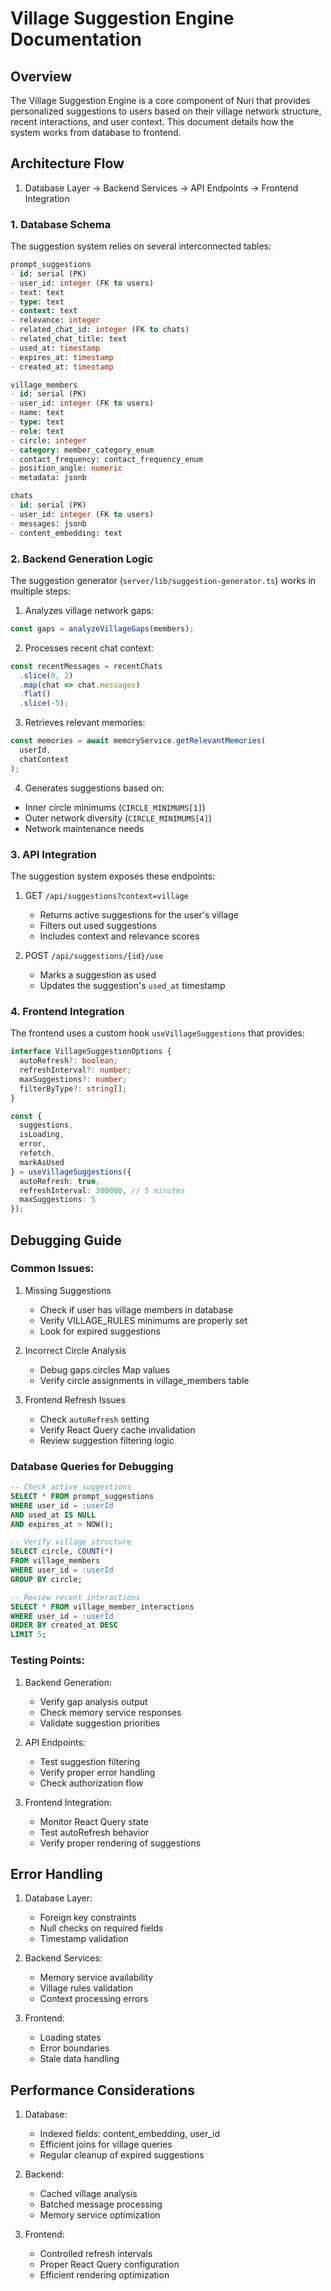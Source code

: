 # Village Suggestion Engine Documentation

## Overview

The Village Suggestion Engine is a core component of Nuri that provides personalized suggestions to users based on their village network structure, recent interactions, and user context. This document details how the system works from database to frontend.

## Architecture Flow

1. Database Layer → Backend Services → API Endpoints → Frontend Integration

### 1. Database Schema

The suggestion system relies on several interconnected tables:

```sql
prompt_suggestions
- id: serial (PK)
- user_id: integer (FK to users)
- text: text
- type: text
- context: text
- relevance: integer
- related_chat_id: integer (FK to chats)
- related_chat_title: text
- used_at: timestamp
- expires_at: timestamp
- created_at: timestamp

village_members
- id: serial (PK)
- user_id: integer (FK to users)
- name: text
- type: text
- role: text
- circle: integer
- category: member_category_enum
- contact_frequency: contact_frequency_enum
- position_angle: numeric
- metadata: jsonb

chats
- id: serial (PK)
- user_id: integer (FK to users)
- messages: jsonb
- content_embedding: text
```

### 2. Backend Generation Logic

The suggestion generator (`server/lib/suggestion-generator.ts`) works in multiple steps:

1. Analyzes village network gaps:
```typescript
const gaps = analyzeVillageGaps(members);
```

2. Processes recent chat context:
```typescript
const recentMessages = recentChats
  .slice(0, 2)
  .map(chat => chat.messages)
  .flat()
  .slice(-5);
```

3. Retrieves relevant memories:
```typescript
const memories = await memoryService.getRelevantMemories(
  userId,
  chatContext
);
```

4. Generates suggestions based on:
- Inner circle minimums (`CIRCLE_MINIMUMS[1]`)
- Outer network diversity (`CIRCLE_MINIMUMS[4]`)
- Network maintenance needs

### 3. API Integration

The suggestion system exposes these endpoints:

1. GET `/api/suggestions?context=village`
   - Returns active suggestions for the user's village
   - Filters out used suggestions
   - Includes context and relevance scores

2. POST `/api/suggestions/{id}/use`
   - Marks a suggestion as used
   - Updates the suggestion's `used_at` timestamp

### 4. Frontend Integration

The frontend uses a custom hook `useVillageSuggestions` that provides:

```typescript
interface VillageSuggestionOptions {
  autoRefresh?: boolean;
  refreshInterval?: number;
  maxSuggestions?: number;
  filterByType?: string[];
}

const {
  suggestions,
  isLoading,
  error,
  refetch,
  markAsUsed
} = useVillageSuggestions({
  autoRefresh: true,
  refreshInterval: 300000, // 5 minutes
  maxSuggestions: 5
});
```

## Debugging Guide

### Common Issues:

1. Missing Suggestions
   - Check if user has village members in database
   - Verify VILLAGE_RULES minimums are properly set
   - Look for expired suggestions

2. Incorrect Circle Analysis
   - Debug gaps.circles Map values
   - Verify circle assignments in village_members table

3. Frontend Refresh Issues
   - Check `autoRefresh` setting
   - Verify React Query cache invalidation
   - Review suggestion filtering logic

### Database Queries for Debugging

```sql
-- Check active suggestions
SELECT * FROM prompt_suggestions 
WHERE user_id = :userId 
AND used_at IS NULL 
AND expires_at > NOW();

-- Verify village structure
SELECT circle, COUNT(*) 
FROM village_members 
WHERE user_id = :userId 
GROUP BY circle;

-- Review recent interactions
SELECT * FROM village_member_interactions
WHERE user_id = :userId
ORDER BY created_at DESC
LIMIT 5;
```

### Testing Points:

1. Backend Generation:
   - Verify gap analysis output
   - Check memory service responses
   - Validate suggestion priorities

2. API Endpoints:
   - Test suggestion filtering
   - Verify proper error handling
   - Check authorization flow

3. Frontend Integration:
   - Monitor React Query state
   - Test autoRefresh behavior
   - Verify proper rendering of suggestions

## Error Handling

1. Database Layer:
   - Foreign key constraints
   - Null checks on required fields
   - Timestamp validation

2. Backend Services:
   - Memory service availability
   - Village rules validation
   - Context processing errors

3. Frontend:
   - Loading states
   - Error boundaries
   - Stale data handling

## Performance Considerations

1. Database:
   - Indexed fields: content_embedding, user_id
   - Efficient joins for village queries
   - Regular cleanup of expired suggestions

2. Backend:
   - Cached village analysis
   - Batched message processing
   - Memory service optimization

3. Frontend:
   - Controlled refresh intervals
   - Proper React Query configuration
   - Efficient rendering optimization
